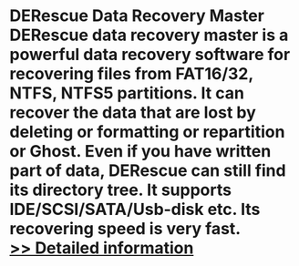# DERescue Data Recovery Master<br />DERescue data recovery master is a powerful data recovery software for recovering files from FAT16/32, NTFS, NTFS5 partitions. It can recover the data that are lost by deleting or formatting or repartition or Ghost. Even if you have written part of data, DERescue can still find its directory tree. It supports IDE/SCSI/SATA/Usb-disk etc. Its recovering speed is very fast.<br />[>> Detailed information](https://secure.shareit.com/shareit/product.html?productid=301011262&affiliateid=200057808)